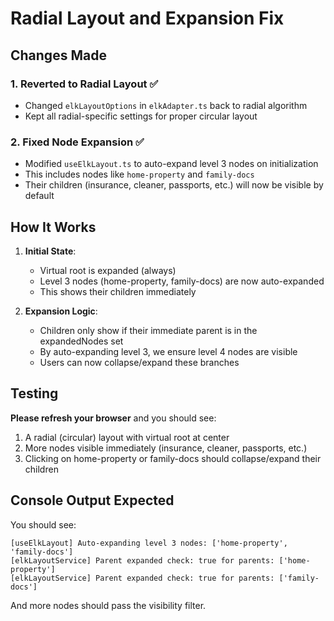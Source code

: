 # Radial Layout and Expansion Fix

## Changes Made

### 1. Reverted to Radial Layout ✅
- Changed `elkLayoutOptions` in `elkAdapter.ts` back to radial algorithm
- Kept all radial-specific settings for proper circular layout

### 2. Fixed Node Expansion ✅
- Modified `useElkLayout.ts` to auto-expand level 3 nodes on initialization
- This includes nodes like `home-property` and `family-docs`
- Their children (insurance, cleaner, passports, etc.) will now be visible by default

## How It Works

1. **Initial State**: 
   - Virtual root is expanded (always)
   - Level 3 nodes (home-property, family-docs) are now auto-expanded
   - This shows their children immediately

2. **Expansion Logic**:
   - Children only show if their immediate parent is in the expandedNodes set
   - By auto-expanding level 3, we ensure level 4 nodes are visible
   - Users can now collapse/expand these branches

## Testing

**Please refresh your browser** and you should see:
1. A radial (circular) layout with virtual root at center
2. More nodes visible immediately (insurance, cleaner, passports, etc.)
3. Clicking on home-property or family-docs should collapse/expand their children

## Console Output Expected

You should see:
```
[useElkLayout] Auto-expanding level 3 nodes: ['home-property', 'family-docs']
[elkLayoutService] Parent expanded check: true for parents: ['home-property']
[elkLayoutService] Parent expanded check: true for parents: ['family-docs']
```

And more nodes should pass the visibility filter.